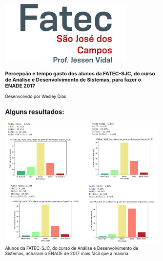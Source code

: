 ![logo](https://raw.githubusercontent.com/WeDias/2017-ENADE-ADS-FATECSJC/master/Enade/ignorar/fatecsjc_400x192.png)
### Percepção e tempo gasto dos alunos da FATEC-SJC, do curso de Análise e Desenvolvimento de Sistemas, para fazer o ENADE 2017
Desenvolvido por Wesley Dias

## Alguns resultados:
![grafico](https://raw.githubusercontent.com/WeDias/2017-ENADE-ADS-FATECSJC/master/Enade/ignorar/analise.png)
Alunos da FATEC-SJC, do curso de Análise e Desenvolvimento de Sistemas, acharam o ENADE de 2017 mais fácil que a maioria.
